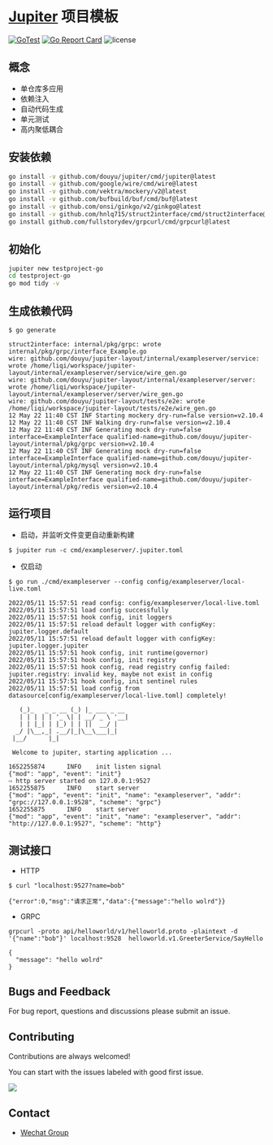 [Jupiter](https://github.com/douyu/jupiter) 项目模板
===
[![GoTest](https://github.com/douyu/jupiter-layout/workflows/Go/badge.svg)](https://github.com/douyu/jupiter-layout/actions)
[![Go Report Card](https://goreportcard.com/badge/github.com/douyu/jupiter-layout)](https://goreportcard.com/report/github.com/douyu/jupiter-layout)
![license](https://img.shields.io/badge/license-Apache--2.0-green.svg)

概念
---

* 单仓库多应用
* 依赖注入
* 自动代码生成
* 单元测试
* 高内聚低耦合

安装依赖
---

```bash
go install -v github.com/douyu/jupiter/cmd/jupiter@latest
go install -v github.com/google/wire/cmd/wire@latest
go install -v github.com/vektra/mockery/v2@latest
go install -v github.com/bufbuild/buf/cmd/buf@latest
go install -v github.com/onsi/ginkgo/v2/ginkgo@latest
go install -v github.com/hnlq715/struct2interface/cmd/struct2interface@latest
go install github.com/fullstorydev/grpcurl/cmd/grpcurl@latest
```

初始化
---

```bash
jupiter new testproject-go
cd testproject-go
go mod tidy -v
```

生成依赖代码
---

```
$ go generate

struct2interface: internal/pkg/grpc: wrote internal/pkg/grpc/interface_Example.go
wire: github.com/douyu/jupiter-layout/internal/exampleserver/service: wrote /home/liqi/workspace/jupiter-layout/internal/exampleserver/service/wire_gen.go
wire: github.com/douyu/jupiter-layout/internal/exampleserver/server: wrote /home/liqi/workspace/jupiter-layout/internal/exampleserver/server/wire_gen.go
wire: github.com/douyu/jupiter-layout/tests/e2e: wrote /home/liqi/workspace/jupiter-layout/tests/e2e/wire_gen.go
12 May 22 11:40 CST INF Starting mockery dry-run=false version=v2.10.4
12 May 22 11:40 CST INF Walking dry-run=false version=v2.10.4
12 May 22 11:40 CST INF Generating mock dry-run=false interface=ExampleInterface qualified-name=github.com/douyu/jupiter-layout/internal/pkg/grpc version=v2.10.4
12 May 22 11:40 CST INF Generating mock dry-run=false interface=ExampleInterface qualified-name=github.com/douyu/jupiter-layout/internal/pkg/mysql version=v2.10.4
12 May 22 11:40 CST INF Generating mock dry-run=false interface=ExampleInterface qualified-name=github.com/douyu/jupiter-layout/internal/pkg/redis version=v2.10.4
```

运行项目
---

* 启动，并监听文件变更自动重新构建

```
$ jupiter run -c cmd/exampleserver/.jupiter.toml
```

* 仅启动

```
$ go run ./cmd/exampleserver --config config/exampleserver/local-live.toml

2022/05/11 15:57:51 read config: config/exampleserver/local-live.toml
2022/05/11 15:57:51 load config successfully
2022/05/11 15:57:51 hook config, init loggers
2022/05/11 15:57:51 reload default logger with configKey: jupiter.logger.default
2022/05/11 15:57:51 reload default logger with configKey: jupiter.logger.jupiter
2022/05/11 15:57:51 hook config, init runtime(governor)
2022/05/11 15:57:51 hook config, init registry
2022/05/11 15:57:51 hook config, read registry config failed: jupiter.registry: invalid key, maybe not exist in config
2022/05/11 15:57:51 hook config, init sentinel rules
2022/05/11 15:57:51 load config from datasource[config/exampleserver/local-live.toml] completely!

   (_)_   _ _ __ (_) |_ ___ _ __
   | | | | | '_ \| | __/ _ \ '__|
   | | |_| | |_) | | ||  __/ |
  _/ |\__,_| .__/|_|\__\___|_|
 |__/      |_|

 Welcome to jupiter, starting application ...

1652255874      INFO    init listen signal                      {"mod": "app", "event": "init"}
⇨ http server started on 127.0.0.1:9527
1652255875      INFO    start server                            {"mod": "app", "event": "init", "name": "exampleserver", "addr": "grpc://127.0.0.1:9528", "scheme": "grpc"}
1652255875      INFO    start server                            {"mod": "app", "event": "init", "name": "exampleserver", "addr": "http://127.0.0.1:9527", "scheme": "http"}
```

测试接口
---

* HTTP
```
$ curl "localhost:9527?name=bob"

{"error":0,"msg":"请求正常","data":{"message":"hello wolrd"}}
```

* GRPC

```
grpcurl -proto api/helloworld/v1/helloworld.proto -plaintext -d '{"name":"bob"}' localhost:9528  helloworld.v1.GreeterService/SayHello

{
  "message": "hello wolrd"
}
```
## Bugs and Feedback

For bug report, questions and discussions please submit an issue.

## Contributing

Contributions are always welcomed!

You can start with the issues labeled with good first issue.

<a href="https://github.com/douyu/jupiter-layout/graphs/contributors">
  <img src="https://contrib.rocks/image?repo=douyu/jupiter-layout" />
</a>

## Contact

- [Wechat Group](https://jupiter.douyu.com/join/#%E5%BE%AE%E4%BF%A1)